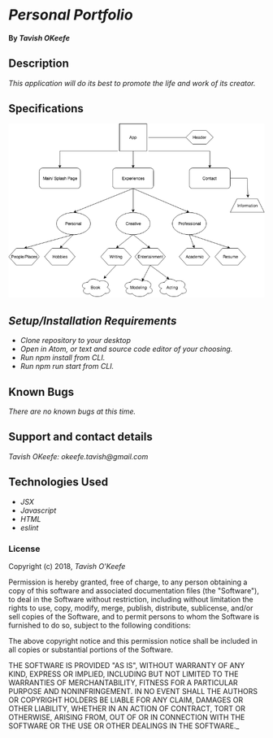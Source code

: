 # _Personal Portfolio_

#### By _**Tavish OKeefe**_

## Description

_This application will do its best to promote the life and work of its creator._

## Specifications

![alt text](./src/assets/images/Tavish-Portfolio.png "Portfolio-Wireframe")


## _Setup/Installation Requirements_

* _Clone repository to your desktop_
* _Open in Atom, or text and source code editor of your choosing._
* _Run npm install from CLI._
* _Run npm run start from CLI._

## Known Bugs

_There are no known bugs at this time._

## Support and contact details

_Tavish OKeefe: okeefe.tavish@gmail.com_

## Technologies Used

* _JSX_
* _Javascript_
* _HTML_
* _eslint_

### License

Copyright (c) 2018, _Tavish O'Keefe_  

Permission is hereby granted, free of charge, to any person obtaining a copy
of this software and associated documentation files (the "Software"), to deal
in the Software without restriction, including without limitation the rights
to use, copy, modify, merge, publish, distribute, sublicense, and/or sell
copies of the Software, and to permit persons to whom the Software is
furnished to do so, subject to the following conditions:  

The above copyright notice and this permission notice shall be included in all copies or substantial portions of the Software.

THE SOFTWARE IS PROVIDED "AS IS", WITHOUT WARRANTY OF ANY KIND, EXPRESS OR
IMPLIED, INCLUDING BUT NOT LIMITED TO THE WARRANTIES OF MERCHANTABILITY,
FITNESS FOR A PARTICULAR PURPOSE AND NONINFRINGEMENT. IN NO EVENT SHALL THE
AUTHORS OR COPYRIGHT HOLDERS BE LIABLE FOR ANY CLAIM, DAMAGES OR OTHER
LIABILITY, WHETHER IN AN ACTION OF CONTRACT, TORT OR OTHERWISE, ARISING FROM,
OUT OF OR IN CONNECTION WITH THE SOFTWARE OR THE USE OR OTHER DEALINGS IN THE
SOFTWARE._
